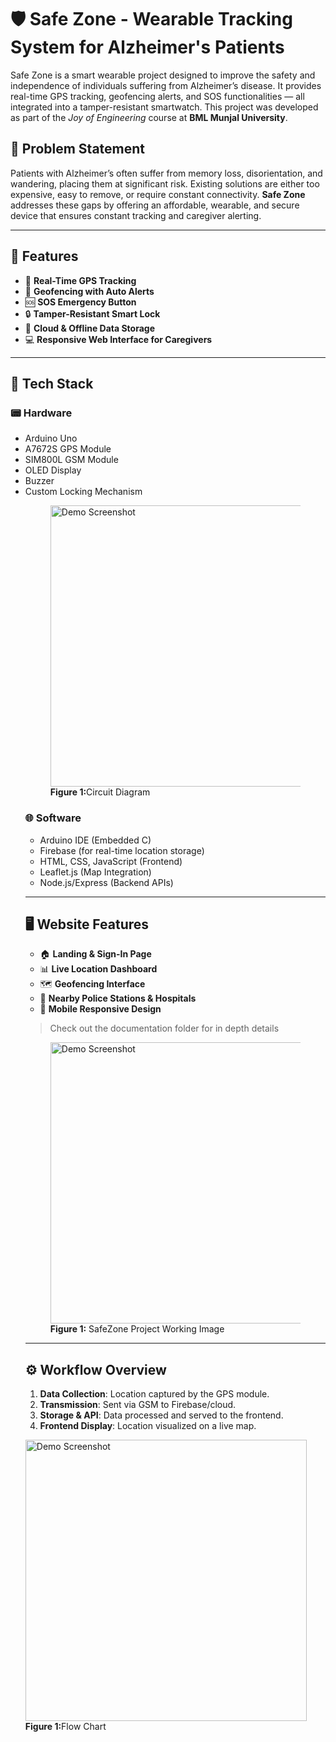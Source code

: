 # 🛡️ Safe Zone - Wearable Tracking System for Alzheimer's Patients

Safe Zone is a smart wearable project designed to improve the safety and independence of individuals suffering from Alzheimer’s disease. It provides real-time GPS tracking, geofencing alerts, and SOS functionalities — all integrated into a tamper-resistant smartwatch. This project was developed as part of the *Joy of Engineering* course at **BML Munjal University**.



## 📌 Problem Statement

Patients with Alzheimer’s often suffer from memory loss, disorientation, and wandering, placing them at significant risk. Existing solutions are either too expensive, easy to remove, or require constant connectivity. **Safe Zone** addresses these gaps by offering an affordable, wearable, and secure device that ensures constant tracking and caregiver alerting.

---

## 🔧 Features

- 📍 **Real-Time GPS Tracking**  
- 🚧 **Geofencing with Auto Alerts**  
- 🆘 **SOS Emergency Button**  
- 🔒 **Tamper-Resistant Smart Lock**  
- 📡 **Cloud & Offline Data Storage**  
- 💻 **Responsive Web Interface for Caregivers**  

---

## 🧰 Tech Stack

### 📟 Hardware
- Arduino Uno
- A7672S GPS Module
- SIM800L GSM Module
- OLED Display
- Buzzer
- Custom Locking Mechanism
  <figure>
  <img src="(https://github.com/charan-608/SAFE-ZONE/blob/main/DOCUMENTATION/CIRCUIT_DIAGRAM.png
)" alt="Demo Screenshot" width="450"/>
  <figcaption><strong>Figure 1:</strong>Circuit Diagram</figcaption>
</figure>


### 🌐 Software
- Arduino IDE (Embedded C)
- Firebase (for real-time location storage)
- HTML, CSS, JavaScript (Frontend)
- Leaflet.js (Map Integration)
- Node.js/Express (Backend APIs)

---

## 🖥️ Website Features

- 🏠 **Landing & Sign-In Page**
- 📊 **Live Location Dashboard**
- 🗺️ **Geofencing Interface**
- 🚓 **Nearby Police Stations & Hospitals**
- 📱 **Mobile Responsive Design**

> Check out the documentation folder for in depth details
<figure>
  <img src="(https://github.com/charan-608/SAFE-ZONE/blob/main/DOCUMENTATION/Working%20images.jpg)" alt="Demo Screenshot" width="450"/>
  <figcaption><strong>Figure 1:</strong> SafeZone Project Working Image</figcaption>
</figure>


---

## ⚙️ Workflow Overview

1. **Data Collection**: Location captured by the GPS module.
2. **Transmission**: Sent via GSM to Firebase/cloud.
3. **Storage & API**: Data processed and served to the frontend.
4. **Frontend Display**: Location visualized on a live map.
   <figure>
  <img src="(https://github.com/charan-608/SAFE-ZONE/blob/main/DOCUMENTATION/FLOW_DIAGRAM.png)" alt="Demo Screenshot" width="450"/>
  <figcaption><strong>Figure 1:</strong>Flow Chart</figcaption>
</figure>


